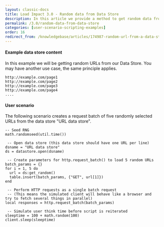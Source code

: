 ```yaml
---
layout: classic-docs
title: Load Impact 3.0 - Random data from Data Store
description: In this article we provide a method to get random data from a Data Store for use in a test.  Data stores can be used to parameterize a variety of information in your Load Test.
permalink: /3.0/random-data-from-data-store
categories: [user-scenario-scripting-examples]
order: 16
redirect_from: /knowledgebase/articles/174987-random-url-from-a-data-store
---
```


#### Example data store content
In this example we will be getting random URLs from our Data Store.  You may have another use case, the same principle applies.

```
http://example.com/page1
http://example.com/page2
http://example.com/page3
http://example.com/page4
....
```
#### User scenario
The following scenario creates a request batch of five randomly selected URLs from the data store "URL data store".
```
-- Seed RNG
math.randomseed(util.time())

 -- Open data store (this data store should have one URL per line)
dsname = "URL data store"
ds = datastore.open(dsname)

 -- Create parameters for http.request_batch() to load 5 random URLs
batch_params = {}
for i = 1, 5 do
  url = ds:get_random()
  table.insert(batch_params, {"GET", url[1]})
end

 -- Perform HTTP requests as a single batch request
 -- (This means the simulated client will behave like a browser and try to fetch several things in parallel)
local responses = http.request_batch(batch_params)

 -- Simulate user think time before script is reiterated
sleeptime = 100 + math.random(100)
client.sleep(sleeptime)
```
